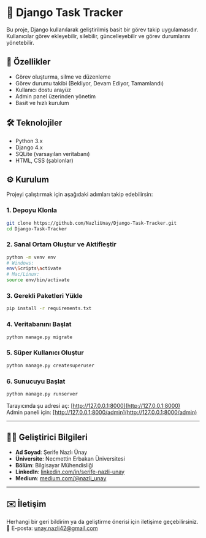 # 📝 Django Task Tracker

Bu proje, Django kullanılarak geliştirilmiş basit bir görev takip uygulamasıdır. Kullanıcılar görev ekleyebilir, silebilir, güncelleyebilir ve görev durumlarını yönetebilir.

## 🚀 Özellikler

- Görev oluşturma, silme ve düzenleme
- Görev durumu takibi (Bekliyor, Devam Ediyor, Tamamlandı)
- Kullanıcı dostu arayüz
- Admin panel üzerinden yönetim
- Basit ve hızlı kurulum

## 🛠️ Teknolojiler

- Python 3.x
- Django 4.x
- SQLite (varsayılan veritabanı)
- HTML, CSS (şablonlar)

## ⚙️ Kurulum

Projeyi çalıştırmak için aşağıdaki adımları takip edebilirsin:

### 1. Depoyu Klonla

```bash
git clone https://github.com/NazliUnay/Django-Task-Tracker.git
cd Django-Task-Tracker
```

### 2. Sanal Ortam Oluştur ve Aktifleştir

```bash
python -m venv env
# Windows:
env\Scripts\activate
# Mac/Linux:
source env/bin/activate
```

### 3. Gerekli Paketleri Yükle

```bash
pip install -r requirements.txt
```

### 4. Veritabanını Başlat

```bash
python manage.py migrate
```

### 5. Süper Kullanıcı Oluştur

```bash
python manage.py createsuperuser
```

### 6. Sunucuyu Başlat

```bash
python manage.py runserver
```

Tarayıcında şu adresi aç: [http://127.0.0.1:8000](http://127.0.0.1:8000)  
Admin paneli için: [http://127.0.0.1:8000/admin](http://127.0.0.1:8000/admin)

---

## 👩‍💻 Geliştirici Bilgileri

- **Ad Soyad**: Şerife Nazlı Ünay  
- **Üniversite**: Necmettin Erbakan Üniversitesi  
- **Bölüm**: Bilgisayar Mühendisliği  
- **LinkedIn**: [linkedin.com/in/serife-nazli-unay](https://www.linkedin.com/in/serife-nazli-unay/)  
- **Medium**: [medium.com/@nazli_unay](https://medium.com/@nazli_unay)

---
## ✉️ İletişim

Herhangi bir geri bildirim ya da geliştirme önerisi için iletişime geçebilirsiniz.  
📧 E-posta: [unay.nazli42@gmail.com](mailto:unay.nazli42@gmail.com)
